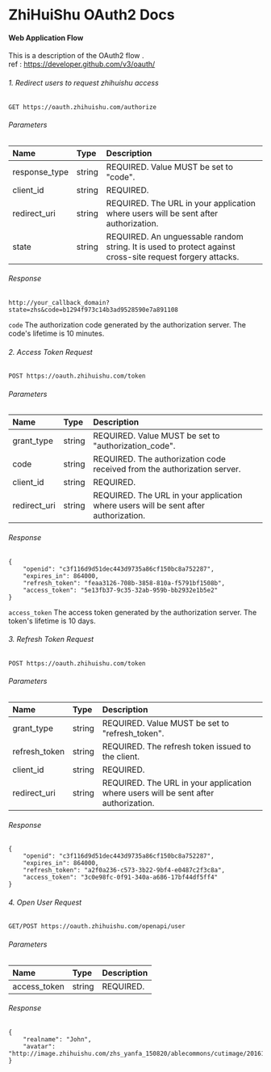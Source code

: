 ﻿# ZhiHuiShu OAuth2 Docs

#### Web Application Flow  
This is a description of the OAuth2 flow .  
ref : <https://developer.github.com/v3/oauth/>

###### 1. Redirect users to request zhihuishu access
```
GET https://oauth.zhihuishu.com/authorize
```
###### Parameters  
| Name | Type | Description |
| :-- | :-- | :-- |
| response_type | string | REQUIRED. Value MUST be set to "code". |
| client_id | string | REQUIRED. |
| redirect_uri | string | REQUIRED. The URL in your application where users will be sent after authorization. |
| state | string | REQUIRED. An unguessable random string. It is used to protect against cross-site request forgery attacks. |

###### Response  
```
http://your_callback_domain?state=zhs&code=b1294f973c14b3ad9528590e7a891108
```
`code` The authorization code generated by the authorization server. The code's lifetime is 10 minutes.

###### 2. Access Token Request  
```
POST https://oauth.zhihuishu.com/token
```
###### Parameters  
| Name | Type | Description |
| :-- | :-- | :-- |
| grant_type | string | REQUIRED. Value MUST be set to "authorization_code". |
| code | string | REQUIRED. The authorization code received from the authorization server. |
| client_id | string | REQUIRED. |
| redirect_uri | string | REQUIRED. The URL in your application where users will be sent after authorization. |
###### Response  
```
{
    "openid": "c3f116d9d51dec443d9735a86cf150bc8a752287",
    "expires_in": 864000,
    "refresh_token": "feaa3126-708b-3858-810a-f5791bf1508b",
    "access_token": "5e13fb37-9c35-32ab-959b-bb2932e1b5e2"
}
```
`access_token` The access token generated by the authorization server. The token's lifetime is 10 days.

###### 3. Refresh Token Request  
```
POST https://oauth.zhihuishu.com/token
```
###### Parameters  
| Name | Type | Description |
| :-- | :-- | :-- |
| grant_type | string | REQUIRED. Value MUST be set to "refresh_token". |
| refresh_token | string | REQUIRED. The refresh token issued to the client. |
| client_id | string | REQUIRED. |
| redirect_uri | string | REQUIRED. The URL in your application where users will be sent after authorization. |
###### Response  
```
{
    "openid": "c3f116d9d51dec443d9735a86cf150bc8a752287",
    "expires_in": 864000,
    "refresh_token": "a2f0a236-c573-3b22-9bf4-e0487c2f3c8a",
    "access_token": "3c0e98fc-0f91-340a-a686-17bf44df5ff4"
}
```

###### 4. Open User Request  
```
GET/POST https://oauth.zhihuishu.com/openapi/user
```
###### Parameters  
| Name | Type | Description |
| :-- | :-- | :-- |
| access_token | string | REQUIRED. |
###### Response  
```
{
    "realname": "John",
    "avatar": "http://image.zhihuishu.com/zhs_yanfa_150820/ablecommons/cutimage/201610/3d1695c3e37f4378934b93dfe134e9e1.png"
}
```
